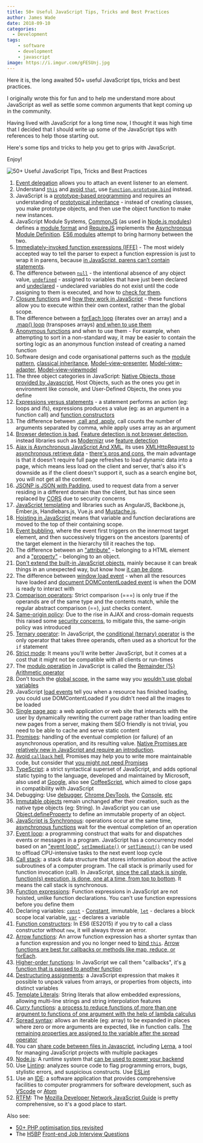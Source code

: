 ```yaml
---
title: 50+ Useful JavaScript Tips, Tricks and Best Practices
author: James Wade
date: 2018-09-10
categories:
  - Development
tags:
    - software
    - development
    - javascript
image: https://i.imgur.com/gFESUnj.jpg
---
```


Here it is, the long awaited 50+ useful JavaScript tips, tricks and best practices.

I originally wrote this for fun and to help me understand more about JavaScript as well as settle some common arguments that kept coming up in the community.

Having lived with JavaScript for a long time now, I thought it was high time that I decided that I should write up some of the JavaScript tips with references to help those starting out.

Here's some tips and tricks to help you get to grips with JavaScript.

Enjoy!

<!--more-->

![50+ Useful JavaScript Tips, Tricks and Best Practices](https://i.imgur.com/gFESUnj.jpg)

1. [Event delegation](https://learn.jquery.com/events/event-delegation/) allows you to attach an event listener to an element.
2. Understand [`this`](https://developer.mozilla.org/en-US/docs/Web/JavaScript/Reference/Operators/this) and [avoid `that`](https://www.smashingmagazine.com/2014/01/understanding-javascript-function-prototype-bind/), use [`Function.prototype.bind`](http://lucybain.com/blog/2014/function-prototype-bind/) instead.
3. JavaScript is a [prototype-based programming](https://en.wikipedia.org/wiki/Prototype-based_programming) and requires an understanding of [prototypical inheritance](http://crockford.com/javascript/prototypal.html) - instead of creating classes, you make prototype objects, and then use the object function to make new instances.
4. JavaScript Module Systems, [CommonJS](http://www.commonjs.org/) (as used in [Node.js modules](https://nodejs.org/api/modules.html)) defines a [module format](http://wiki.commonjs.org/wiki/Modules/1.1.1) and [RequireJS]() implements the [Asynchronous Module Definition](https://github.com/amdjs/amdjs-api/blob/master/AMD.md). [ES6 modules](http://2ality.com/2014/09/es6-modules-final.html) attempt to bring harmony between the two.
5. [Immediately-invoked function expressions (IFFE)](https://en.wikipedia.org/wiki/Immediately-invoked_function_expression) - The most widely accepted way to tell the parser to expect a function expression is just to wrap it in parens, because [in JavaScript, parens can’t contain statements](http://benalman.com/news/2010/11/immediately-invoked-function-expression/).
6. The difference between [`null`](https://developer.mozilla.org/en-US/docs/Web/JavaScript/Reference/Global_Objects/null) - the intentional absence of any object value, [`undefined`](https://developer.mozilla.org/en-US/docs/Glossary/Undefined) - assigned to variables that have just been declared and [undeclared](https://developer.mozilla.org/en-US/docs/Web/JavaScript/Reference/Statements/var) - undeclared variables do not exist until the code assigning to them is executed, and how to [check for them](http://lucybain.com/blog/2014/null-undefined-undeclared/).
7. [Closure functions](https://en.wikipedia.org/wiki/Closure_(computer_programming)) and [how they work in JavaScript](https://medium.com/dailyjs/i-never-understood-javascript-closures-9663703368e8) - these functions allow you to execute within their own context, rather than the global scope.
8. The difference between a [forEach loop](https://developer.mozilla.org/en-US/docs/Web/JavaScript/Reference/Global_Objects/Array/forEach) (iterates over an array) and a [.map() loop](https://developer.mozilla.org/en-US/docs/Web/JavaScript/Reference/Global_Objects/Array/map) (transposes arrays) [and when to use them](http://2ality.com/2011/04/iterating-over-arrays-and-objects-in.html)
9. [Anonymous functions](https://en.wikipedia.org/wiki/Anonymous_function) and when to use them - For example, when attempting to sort in a non-standard way, it may be easier to contain the sorting logic as an anonymous function instead of creating a named function
10. Software design and code organisational patterns such as the [module pattern](https://addyosmani.com/resources/essentialjsdesignpatterns/book/#modulepatternjavascript), [classical inheritance](http://crockford.com/javascript/inheritance.html), [Model–view–presenter](https://en.wikipedia.org/wiki/Model%E2%80%93view%E2%80%93presenter), [Model–view–adapter](https://en.wikipedia.org/wiki/Model%E2%80%93view%E2%80%93adapter), [Model–view–viewmodel](https://en.wikipedia.org/wiki/Model%E2%80%93view%E2%80%93viewmodel)
11. The three object categories in JavaScript: [Native Objects, those provided by Javascript](https://developer.mozilla.org/en-US/docs/Web/JavaScript/Reference/Global_Objects), Host Objects, such as the ones you get in environment like console, and User-Defined Objects, the ones you define
12. [Expressions versus statements](http://2ality.com/2012/09/expressions-vs-statements.html) - a statement performs an action (eg: loops and ifs), expressions produces a value (eg: as an argument in a function call) and [function constructors](https://developer.mozilla.org/en-US/docs/Web/JavaScript/Reference/Global_Objects/Function) 
13. The difference between [.call and .apply](https://odetocode.com/blogs/scott/archive/2007/07/04/function-apply-and-function-call-in-javascript.aspx), call counts the number of arguments separated by comma, while apply uses array as an argument
14. [Browser detection is bad](https://css-tricks.com/browser-detection-is-bad/), [Feature detection is not browser detection](https://humanwhocodes.com/blog/2009/12/29/feature-detection-is-not-browser-detection/), instead libraries such as [Modernizr](https://en.wikipedia.org/wiki/Modernizr) use [feature detection](https://en.wikipedia.org/wiki/Feature_detection_(web_development))
15. [Ajax is Asynchronous JavaScript And XML](https://en.wikipedia.org/wiki/Ajax_(programming)), its uses [XMLHttpRequest to asynchronous retrieve data](http://adaptivepath.org/ideas/ajax-new-approach-web-applications/) - [there's pros and cons](https://dzone.com/articles/pros-and-cons-of-ajax), the main advantage is that it doesn't require full page refreshes to load dynamic data into a page, which means less load on the client and server, that's also it's downside as if the client doesn't support it, such as a search engine bot, you will not get all the content.
16. [JSONP is JSON with Padding](https://en.wikipedia.org/wiki/JSONP), used to request data from a server residing in a different domain than the client, but has since seen replaced by [CORS](https://en.wikipedia.org/wiki/Cross-origin_resource_sharing) due to security concerns
17. [JavaScript templating](https://en.wikipedia.org/wiki/JavaScript_templating) and libraries such as AngularJS, Backbone.js, Ember.js, Handlebars.js, Vue.js and [Mustache.js](https://web.archive.org/web/20130513103343/http://iviewsource.com/codingtutorials/introduction-to-javascript-templating-with-mustache-js/).
18. [Hoisting in JavaScript](https://developer.mozilla.org/en-US/docs/Glossary/Hoisting) means that variable and function declarations are moved to the top of their containing scope.
19. [Event bubbling](https://en.wikipedia.org/wiki/Event_bubbling), where the event first triggers on the innermost target element, and then successively triggers on the ancestors (parents) of the target element in the hierarchy till it reaches the top.
20. The difference between an ["attribute"](https://en.wikipedia.org/wiki/HTML_attribute) - belonging to a HTML element and a ["property"](https://developer.mozilla.org/en-US/docs/Web/JavaScript/Reference/Operators/Property_accessors) - belonging to an object.
21. [Don't extend the built-in JavaScript objects](http://perfectionkills.com/extending-native-builtins/), mainly because it can break things in an unexpected way, but know how [it can be done](http://htmlcssjavascript.com/javascript/interviewing-with-me-heres-an-easter-egg-ill-ask-you-this-javascript-question-during-the-interview/).
22. The difference between [window load event](https://developer.mozilla.org/en-US/docs/Web/Events/load) - when all the resources have loaded and [document DOMContentLoaded event](https://developer.mozilla.org/en-US/docs/Web/Events/DOMContentLoaded) is when the DOM is ready to interact with
23. [Comparison operators](https://developer.mozilla.org/en-US/docs/Web/JavaScript/Reference/Operators/Comparison_Operators): Strict comparison (===) is only true if the operands are of the same type and the contents match, while the regular abstract comparison (==), just checks content.
24. [Same-origin policy](https://en.wikipedia.org/wiki/Same-origin_policy): Due to the rise in AJAX and cross-domain requests this raised some [security concerns](https://www.w3.org/2001/tag/2011/02/security-web.html), to mitigate this, the same-origin policy was introduced
25. [Ternary operator](https://en.wikipedia.org/wiki/Ternary_operation): In JavaScript, the [conditional (ternary) operator](https://developer.mozilla.org/en-US/docs/Web/JavaScript/Reference/Operators/Conditional_Operator) is the only operator that takes three operands, often used as a shortcut for the `if` statement
26. [Strict mode](https://developer.mozilla.org/en-US/docs/Web/JavaScript/Reference/Strict_mode): It means you'll write better JavaScript, but it comes at a cost that it might not be compatible with all clients or run-times
27. The [modulo operation](https://en.wikipedia.org/wiki/Modulo_operation) in JavaScript is called the [Remainder (%) Arithmetic operator](https://developer.mozilla.org/en-US/docs/Web/JavaScript/Reference/Operators/Arithmetic_Operators#Remainder_())
28. Don’t touch the [global scope](https://developer.mozilla.org/en-US/docs/Glossary/global_scope), in the same way you [wouldn't use global variables](http://wiki.c2.com/?GlobalVariablesAreBad)
29. JavaScript [load events](https://developer.mozilla.org/en-US/docs/Web/Events/load) tell you when a resource has finished loading, you could use DOMContentLoaded if you didn't need all the images to be loaded
30. [Single page app](https://en.wikipedia.org/wiki/Single-page_application):  a web application or web site that interacts with the user by dynamically rewriting the current page rather than loading entire new pages from a server, making them SEO friendly is not trivial, you need to be able to cache and serve static content
31. [Promises](https://developer.mozilla.org/en-US/docs/Web/JavaScript/Reference/Global_Objects/Promise): handling of the eventual completion (or failure) of an asynchronous operation, and its resulting value. [Native Promises are relatively new in JavaScript and require an introduction](https://developers.google.com/web/fundamentals/primers/promises).
32. [Avoid `callback` hell](http://callbackhell.com/), Promises may help you to write more maintainable code, but consider that [you might not need Promises](https://blog.objectivedynamics.com/you-might-not-need-promises-5622fe470979)
33. [TypeScript](https://en.wikipedia.org/wiki/TypeScript): a strict syntactical superset of JavaScript, and adds optional static typing to the language, developed and maintained by Microsoft, also used at [Google](http://neugierig.org/software/blog/2018/09/typescript-at-google.html), also see [CoffeeScript](https://en.wikipedia.org/wiki/CoffeeScript), which aimed to close gaps in compatibility with JavaScript
34. Debugging: Use [debugger](https://developer.mozilla.org/en-US/docs/Web/JavaScript/Reference/Statements/debugger), [Chrome DevTools](https://developers.google.com/web/tools/chrome-devtools/javascript/), the [Console](https://developers.google.com/web/tools/chrome-devtools/console/console-write), [etc](https://medium.com/@interdigitizer/5-debugging-tools-every-javascript-programmer-should-know-and-use-38575141689c)
35. [Immutable objects](https://en.wikipedia.org/wiki/Immutable_object) remain unchanged after their creation, such as the native type objects (eg: String). In JavaScript you can use [Object.defineProperty](https://developer.mozilla.org/en-US/docs/Web/JavaScript/Reference/Global_Objects/Object/defineProperty) to define an immutable property of an object.
36. [JavaScript is Synchronous](https://medium.com/@kvosswinkel/is-javascript-synchronous-or-asynchronous-what-the-hell-is-a-promise-7aa9dd8f3bfb): operations occur at the same time, [asynchronous functions](https://developer.mozilla.org/en-US/docs/Web/JavaScript/Reference/Statements/async_function) wait for the eventual completion of an operation 
37. [Event loop](https://en.wikipedia.org/wiki/Event_loop): a programming construct that waits for and dispatches events or messages in a program. JavaScript has a concurrency model based on an ["event loop"](https://developer.mozilla.org/en-US/docs/Web/JavaScript/EventLoop), [`setImmediate()`](https://developer.mozilla.org/en-US/docs/Web/API/Window/setImmediate) or [`setTimeout()`](https://developer.mozilla.org/en-US/docs/Web/API/WindowOrWorkerGlobalScope/setTimeout) can be used to offload CPU-intensive tasks to the next event loop cycle
38. [Call stack](https://en.wikipedia.org/wiki/Call_stack): a stack data structure that stores information about the active subroutines of a computer program. The call stack is primarily used for function invocation (call). In JavaScript, [since the call stack is single, function(s) execution, is done, one at a time, from top to bottom](https://medium.freecodecamp.org/understanding-the-javascript-call-stack-861e41ae61d4). It means the call stack is synchronous.
39. [Function expressions](https://developer.mozilla.org/en-US/docs/web/JavaScript/Reference/Operators/function): Function expressions in JavaScript are not hoisted, unlike function declarations. You can't use function expressions before you define them
40. Declaring variables: [`const`](https://developer.mozilla.org/en-US/docs/Web/JavaScript/Reference/Statements/const) - [Constant](https://en.wikipedia.org/wiki/Constant_(computer_programming)), immutable, [`let`](https://developer.mozilla.org/en-US/docs/Web/JavaScript/Reference/Statements/let) - declares a block scope local variable, [`var`](https://developer.mozilla.org/en-US/docs/Web/JavaScript/Reference/Statements/var) - declares a variable
41. [Function constructors](https://medium.com/javascript-scene/javascript-factory-functions-vs-constructor-functions-vs-classes-2f22ceddf33e): In ES6 (ES2015) if you try to call a class constructor without `new`, it will always throw an error.
42. [Arrow functions](https://developer.mozilla.org/en-US/docs/Web/JavaScript/Reference/Functions/Arrow_functions): An arrow function expression has a shorter syntax than a function expression and you no longer need to [bind `this`](https://medium.freecodecamp.org/when-and-why-you-should-use-es6-arrow-functions-and-when-you-shouldnt-3d851d7f0b26). [Arrow functions are best for callbacks or methods like map, reduce, or forEach](https://medium.com/tfogo/advantages-and-pitfalls-of-arrow-functions-a16f0835799e).
43. [Higher-order functions](https://en.wikipedia.org/wiki/Higher-order_function): In JavaScript we call them "callbacks", it's [a function that is passed to another function](http://javascriptissexy.com/understand-javascript-callback-functions-and-use-them/)
44. [Destructuring assignments](https://developer.mozilla.org/en-US/docs/Web/JavaScript/Reference/Operators/Destructuring_assignment): a JavaScript expression that makes it possible to unpack values from arrays, or properties from objects, into distinct variables
45. [Template Literals](https://developer.mozilla.org/en-US/docs/Web/JavaScript/Reference/Template_literals): String literals that allow embedded expressions, allowing multi-line strings and string interpolation features
46. [Curry functions](https://en.wikipedia.org/wiki/Currying): [a process to reduce functions of more than one argument to functions of one argument with the help of lambda calculus](https://blog.benestudio.co/currying-in-javascript-es6-540d2ad09400)
47. [Spread syntax](https://developer.mozilla.org/en-US/docs/Web/JavaScript/Reference/Operators/Spread_syntax): allows an iterable (eg: array) to be expanded in places where zero or more arguments are expected, like in function calls. [The remaining properties are assigned to the variable after the spread operator](https://davidwalsh.name/spread-operator)
48. You can [share code between files in Javascript](https://hackernoon.com/5-practical-ways-to-share-code-from-npm-to-lerna-and-bit-732f2a4db512), including [Lerna](https://lernajs.io/), a tool for managing JavaScript projects with multiple packages
49. [Node.js](https://en.wikipedia.org/wiki/Node.js): A runtime system that [can be used to power your backend](https://www.netguru.co/blog/use-node-js-backend)
50. Use [Linting](https://en.wikipedia.org/wiki/Lint_(software)): analyzes source code to flag programming errors, bugs, stylistic errors, and suspicious constructs. Use [ESLint](https://medium.com/the-node-js-collection/why-and-how-to-use-eslint-in-your-project-742d0bc61ed7)
51. Use an [IDE](https://en.wikipedia.org/wiki/Integrated_development_environment): a software application that provides comprehensive facilities to computer programmers for software development, such as [VScode](https://code.visualstudio.com/) or [Atom](https://atom.io/)
52. [RTFM](http://en.wikipedia.org/wiki/RTFM): The [Mozilla Developer Network JavaScript Guide](https://developer.mozilla.org/bm/docs/Web/JavaScript/Guide) is pretty comprehensive, so it's a good place to start.

Also see:
- [50+ PHP optimisation tips revisited](/50-php-optimisation-tips-revisited/)
- The [H5BP](https://github.com/h5bp) [Front-end Job Interview Questions](https://h5bp.github.io/Front-end-Developer-Interview-Questions/#js-questions)
